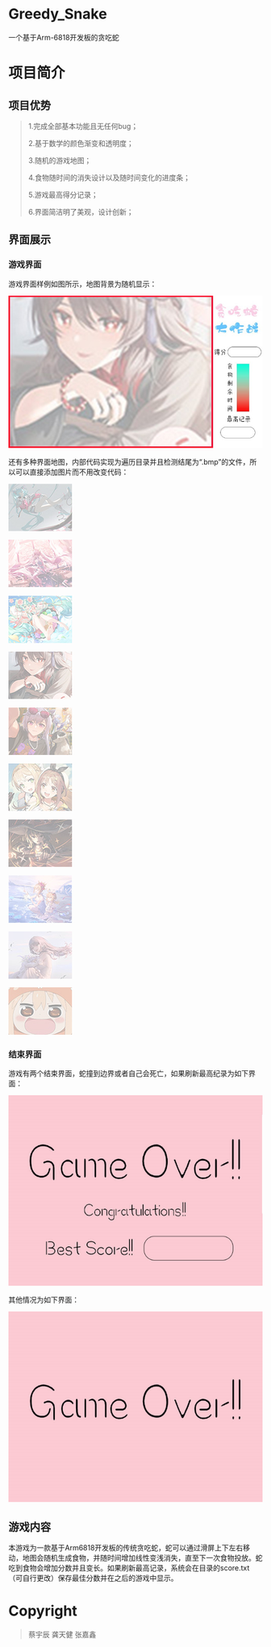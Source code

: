 # Greedy_Snake
一个基于Arm-6818开发板的贪吃蛇

# 项目简介
## 项目优势

> 1.完成全部基本功能且无任何bug；
>
> 
>
> 2.基于数学的颜色渐变和透明度；
>
> 
>
> 3.随机的游戏地图；
>
> 
>
> 4.食物随时间的消失设计以及随时间变化的进度条；
>
> 
>
> 5.游戏最高得分记录；
>
> 
>
> 6.界面简洁明了美观，设计创新；

## 界面展示

### 游戏界面

游戏界面样例如图所示，地图背景为随机显示：

![image](others/Sample.jpg)

还有多种界面地图，内部代码实现为遍历目录并且检测结尾为“.bmp”的文件，所以可以直接添加图片而不用改变代码：

![image](pictures/chuyin.bmp)

![image](pictures/chuyin2.bmp)

![image](pictures/chuying1.bmp)

![image](pictures/hutao.bmp)

![image](pictures/keqing.bmp)

![image](pictures/laisha.bmp)

![image](pictures/megumin.bmp)

![image](pictures/xiaogong.bmp)

![image](pictures/nanmeng.bmp)

![image](pictures/xiaomai.bmp)

### 结束界面

游戏有两个结束界面，蛇撞到边界或者自己会死亡，如果刷新最高纪录为如下界面：

![image](pictures/best_score.bmp)

其他情况为如下界面：

![image](pictures/game_over.bmp)

## 游戏内容

本游戏为一款基于Arm6818开发板的传统贪吃蛇，蛇可以通过滑屏上下左右移动，地图会随机生成食物，并随时间增加线性变浅消失，直至下一次食物投放。蛇吃到食物会增加分数并且变长。如果刷新最高记录，系统会在目录的score.txt（可自行更改）保存最佳分数并在之后的游戏中显示。


# Copyright
> 蔡宇辰
> 龚天健
> 张嘉鑫